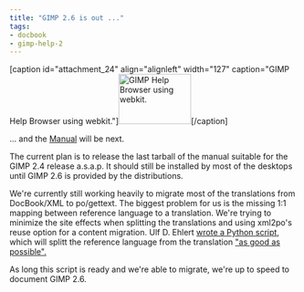 ```yaml
---
title: "GIMP 2.6 is out ..."
tags: 
- docbook
- gimp-help-2
---
```


[caption id="attachment_24" align="alignleft" width="127" caption="GIMP Help Browser using webkit."]<a href="http://romanofskiat.wordpress.com/wp-content/uploads/2008/07/helpbrowser.png"><img class="size-thumbnail wp-image-24" title="helpbrowser" src="http://romanofskiat.wordpress.com/wp-content/uploads/2008/07/helpbrowser.png?w=127" alt="GIMP Help Browser using webkit." width="127" height="88" /></a>[/caption]

... and the <a href="http://docs.gimp.org" target="_self">Manual</a> will be next.

The current plan is to release the last tarball of the manual suitable for the GIMP 2.4 release a.s.a.p. It should still be installed by most of the desktops until GIMP 2.6 is provided by the distributions.

We're currently still working heavily to migrate most of the translations from DocBook/XML to po/gettext. The biggest problem for us is the missing 1:1 mapping between reference language to a translation. We're trying to minimize the site effects when splitting the translations and using xml2po's reuse option for a content migration. Ulf D. Ehlert <a href="http://lists.xcf.berkeley.edu/lists/gimp-docs/2008-September/001278.html" target="_self">wrote a Python script</a>, which will splitt the reference language from the translation <a href="http://svn.gnome.org/viewvc/gimp-help-2/branches/xml2po-support/tools/split_xml_multi_lang.py?revision=2568&amp;view=markup" target="_self">"as good as possible".</a>

As long this script is ready and we're able to migrate, we're up to speed to document GIMP 2.6.